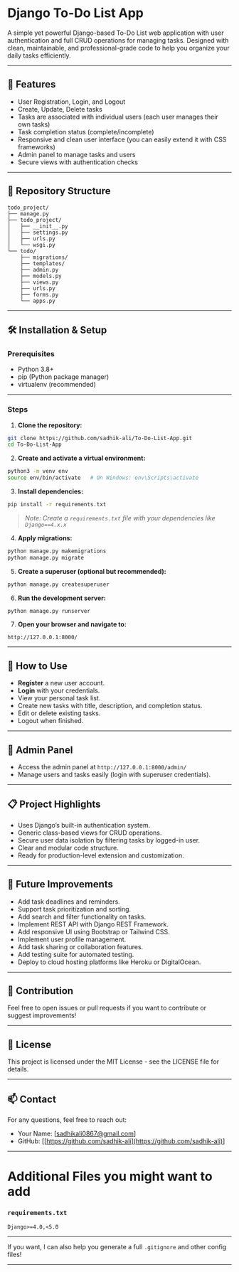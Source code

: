 # Django To-Do List App

A simple yet powerful Django-based To-Do List web application with user authentication and full CRUD operations for managing tasks. Designed with clean, maintainable, and professional-grade code to help you organize your daily tasks efficiently.

---

## 🚀 Features

* User Registration, Login, and Logout
* Create, Update, Delete tasks
* Tasks are associated with individual users (each user manages their own tasks)
* Task completion status (complete/incomplete)
* Responsive and clean user interface (you can easily extend it with CSS frameworks)
* Admin panel to manage tasks and users
* Secure views with authentication checks

---

## 📁 Repository Structure

```
todo_project/
├── manage.py
├── todo_project/
│   ├── __init__.py
│   ├── settings.py
│   ├── urls.py
│   └── wsgi.py
└── todo/
    ├── migrations/
    ├── templates/
    ├── admin.py
    ├── models.py
    ├── views.py
    ├── urls.py
    ├── forms.py
    └── apps.py
```

---

## 🛠 Installation & Setup

### Prerequisites

* Python 3.8+
* pip (Python package manager)
* virtualenv (recommended)

---

### Steps

1. **Clone the repository:**

```bash
git clone https://github.com/sadhik-ali/To-Do-List-App.git
cd To-Do-List-App
```

2. **Create and activate a virtual environment:**

```bash
python3 -m venv env
source env/bin/activate   # On Windows: env\Scripts\activate
```

3. **Install dependencies:**

```bash
pip install -r requirements.txt
```

> *Note: Create a `requirements.txt` file with your dependencies like `Django==4.x.x`*

4. **Apply migrations:**

```bash
python manage.py makemigrations
python manage.py migrate
```

5. **Create a superuser (optional but recommended):**

```bash
python manage.py createsuperuser
```

6. **Run the development server:**

```bash
python manage.py runserver
```

7. **Open your browser and navigate to:**

```
http://127.0.0.1:8000/
```

---

## 🎯 How to Use

* **Register** a new user account.
* **Login** with your credentials.
* View your personal task list.
* Create new tasks with title, description, and completion status.
* Edit or delete existing tasks.
* Logout when finished.

---

## 📂 Admin Panel

* Access the admin panel at `http://127.0.0.1:8000/admin/`
* Manage users and tasks easily (login with superuser credentials).

---

## 📋 Project Highlights

* Uses Django’s built-in authentication system.
* Generic class-based views for CRUD operations.
* Secure user data isolation by filtering tasks by logged-in user.
* Clear and modular code structure.
* Ready for production-level extension and customization.

---

## 🔮 Future Improvements

* Add task deadlines and reminders.
* Support task prioritization and sorting.
* Add search and filter functionality on tasks.
* Implement REST API with Django REST Framework.
* Add responsive UI using Bootstrap or Tailwind CSS.
* Implement user profile management.
* Add task sharing or collaboration features.
* Add testing suite for automated testing.
* Deploy to cloud hosting platforms like Heroku or DigitalOcean.

---

## 🤝 Contribution

Feel free to open issues or pull requests if you want to contribute or suggest improvements!

---

## 📜 License

This project is licensed under the MIT License - see the LICENSE file for details.

---

## 📫 Contact

For any questions, feel free to reach out:

* Your Name: \[[sadhikali0867@gmail.com](mailto:sadhikali0867@gmail.com)]
* GitHub: \[[https://github.com/sadhik-ali](https://github.com/sadhik-ali)]

---

# Additional Files you might want to add

### `requirements.txt`

```
Django>=4.0,<5.0
```

---

If you want, I can also help you generate a full `.gitignore` and other config files!

---

